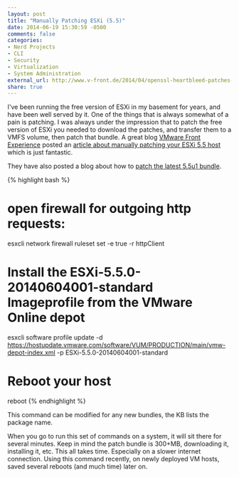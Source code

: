 ```yaml
---
layout: post
title: "Manually Patching ESXi (5.5)"
date: 2014-06-19 15:30:59 -0500
comments: false
categories:
- Nerd Projects
- CLI
- Security
- Virtualization
- System Administration
external_url: http://www.v-front.de/2014/04/openssl-heartbleed-patches-for-esxi-55.html
share: true
---
```

I've been running the free version of ESXi in my basement for years, and have been well served by it. One of the things that is always somewhat of a pain is patching. I was always under the impression that to patch the free version of ESXi you needed to download the patches, and transfer them to a VMFS volume, then patch that bundle. A great blog [VMware Front Experience](http://www.v-front.de/) posted an [article about manually patching your ESXi 5.5 host](http://www.v-front.de/2014/04/openssl-heartbleed-patches-for-esxi-55.html) which is just fantastic.

They have also posted a blog about how to [patch the latest 5.5u1 bundle](http://www.v-front.de/2014/06/new-esxi-55-patch-fixes-nfs-bug-and.html).

{% highlight bash %}
# open firewall for outgoing http requests:
esxcli network firewall ruleset set -e true -r httpClient
# Install the ESXi-5.5.0-20140604001-standard Imageprofile from the VMware Online depot
esxcli software profile update -d https://hostupdate.vmware.com/software/VUM/PRODUCTION/main/vmw-depot-index.xml -p ESXi-5.5.0-20140604001-standard
# Reboot your host
reboot
{% endhighlight %}

This command can be modified for any new bundles, the KB lists the package name.

When you go to run this set of commands on a system, it will sit there for several minutes. Keep in mind the patch bundle is 300+MB, downloading it, installing it, etc. This all takes time. Especially on a slower internet connection. Using this command recently, on newly deployed VM hosts, saved several reboots (and much time) later on.
